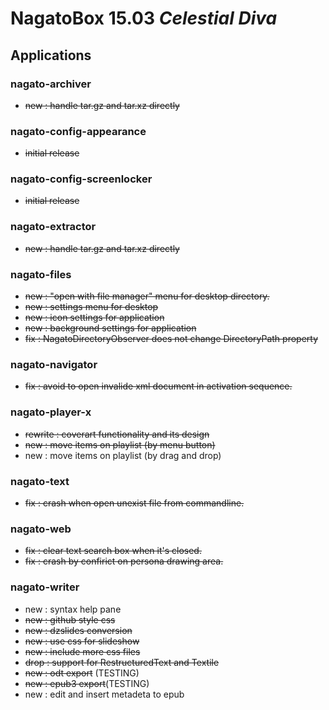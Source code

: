 # NagatoBox 15.03 _Celestial Diva_

## Applications

### nagato-archiver

+ ~~new : handle tar.gz and tar.xz directly~~

### nagato-config-appearance

+ ~~initial release~~

### nagato-config-screenlocker

+ ~~initial release~~

### nagato-extractor

+ ~~new : handle tar.gz and tar.xz directly~~

### nagato-files

+ ~~new : "open with file manager" menu for desktop directory.~~
+ ~~new : settings menu for desktop~~
+ ~~new : icon settings for application~~
+ ~~new : background settings for application~~
+ ~~fix : NagatoDirectoryObserver does not change DirectoryPath property~~

### nagato-navigator

+ ~~fix : avoid to open invalide xml document in activation sequence.~~

### nagato-player-x

+ ~~rewrite : coverart functionality and its design~~
+ ~~new : move items on playlist (by menu button)~~
+ new : move items on playlist (by drag and drop)

### nagato-text

+ ~~fix : crash when open unexist file from commandline.~~

### nagato-web

+ ~~fix : clear text search box when it's closed.~~
+ ~~fix : crash by confirict on persona drawing area.~~

### nagato-writer

+ new : syntax help pane
+ ~~new : github style css~~
+ ~~new : dzslides conversion~~ 
+ ~~new : use css for slideshow~~
+ ~~new : include more css files~~
+ ~~drop : support for RestructuredText and Textile~~
+ ~~new : odt export~~ (TESTING)
+ ~~new : epub3 export~~(TESTING)
+ new : edit and insert metadeta to epub

